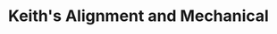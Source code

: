---
title: "Keith's Alignment and Mechanical"
url: /flatwoods/keiths-alignment-and-mechanical/
shop: Autowerkstatt
---